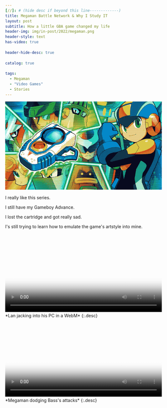 ```yaml
---
[//]: # (hide desc if beyond this line-------------)
title: Megaman Battle Network & Why I Study IT
layout: post
subtitle: How a little GBA game changed my life
header-img: img/in-post/2022/megaman.png
header-style: text
has-video: true

header-hide-desc: true

catalog: true

tags:
  - Megaman
  - "Video Games"
  - Stories
---
```


![Megaman Battle Network](/img/in-post/2022/megaman.png)

I really like this series.

I still have my Gameboy Advance.

I lost the cartridge and got really sad.

I's still trying to learn how to emulate the game's artstyle into mine.

<video class="lazy" autoplay="autoplay" loop="loop" width="100%" playsinline poster="/img/home-bg/1.png">
  <source data-src="/assets/jackin.webm/" type="video/webm">
</video>
*Lan jacking into his PC in a WebM*
{:.desc}

<video class="lazy" autoplay="autoplay" loop="loop" width="100%" playsinline poster="/img/home-bg/1.png">
  <source data-src="/assets/bass.webm/" type="video/webm">
</video>
*Megaman dodging Bass's attacks*
{:.desc}